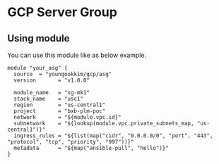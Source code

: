 # GCP Server Group

## Using module
You can use this module like as below example.

```
module "your_asg" {
  source  = "youngookkim/gcp/asg"
  version       = "v1.0.0"

  module_name   = "sg-mk1"
  stack_name    = "usc1"
  region        = "us-central1"
  project       = "bxb-plm-poc"
  network       = "${module.vpc.id}"
  subnetwork    = "${lookup(module.vpc.private_subnets_map, "us-central1")}"
  ingress_rules = "${list(map("cidr", "0.0.0.0/0", "port", "443", "protocol", "tcp", "priority", "997"))}"
  metadata      = "${map("ansible-pull", "hello")}"
}

```
